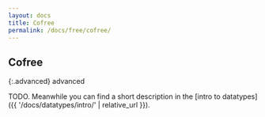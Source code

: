 ```yaml
---
layout: docs
title: Cofree
permalink: /docs/free/cofree/
---
```


## Cofree

{:.advanced}
advanced

TODO. Meanwhile you can find a short description in the [intro to datatypes]({{ '/docs/datatypes/intro/' | relative_url }}).
